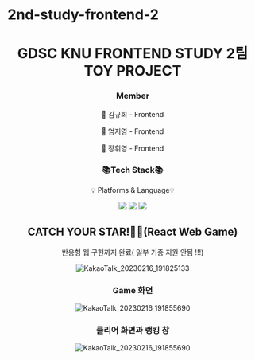 # 2nd-study-frontend-2
<div align = center>
 <h1>GDSC KNU FRONTEND STUDY 2팀 TOY PROJECT</h1>
</div>

<div align = center>
 <h3>Member</h3>
 <p>👦 김규회 - Frontend</p>
 <p>👧 엄지영 - Frontend</p>
 <p>👧 장휘영 - Frontend</p>
</div>

<div align = center>
 <h3>📚Tech Stack📚</h3>
 <p>💡 Platforms & Language💡</p>
</div>
<div align="center">
 <img src="https://img.shields.io/badge/JavaScript-F7DF1E?style=flat&logo=JavaScript&logoColor=white"/>
 <img src="https://img.shields.io/badge/React-61DAFB?style=flat&logo=React&logoColor=white"/>
 <img src="https://img.shields.io/badge/Figma-F24E1E?style=flat&logo=Figma&logoColor=white"/>
</div>
 
<div align = center>
 <h2>CATCH YOUR STAR!🌟🌟(React Web Game)</h2>
 <p>반응형 웹 구현까지 완료( 일부 기종 지원 안됨 !!!)</p>
<div align = center>
 
![KakaoTalk_20230216_191825133](https://user-images.githubusercontent.com/48755156/219337808-7dc22b2f-28c1-42e8-9f4e-ab476097a45c.png)

### Game 화면

![KakaoTalk_20230216_191855690](https://user-images.githubusercontent.com/48755156/219338195-99e68648-8aaa-4012-9885-560aa7861a7e.png)

### 클리어 화면과 랭킹 창

![KakaoTalk_20230216_191855690](https://user-images.githubusercontent.com/48755156/219338195-99e68648-8aaa-4012-9885-560aa7861a7e.png)
</div>
